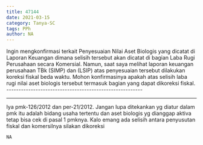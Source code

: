 ```yaml
---
title: 47144
date: 2021-03-15
category: Tanya-SC
tags: PPh
author: NA
---
```


Ingin mengkonfirmasi terkait Penyesuaian Nilai Aset Biologis yang dicatat di Laporan Keuangan dimana selisih tersebut akan dicatat di bagian Laba Rugi Perusahaan secara Komersial. Namun, saat saya melihat laporan keuangan perusahaan TBk (SIMP) dan (LSIP) atas penyesuaian tersebut dilakukan koreksi fiskal beda waktu. Mohon konfirmasinya apakah atas selisih laba rugi nilai aset biologis tersebut termasuk bagian yang dapat dikoreksi fiskal. --------------------------------------------------------

---

Iya pmk-126/2012 dan per-21/2012. Jangan lupa ditekankan yg diatur dalam pmk itu adalah bidang usaha tertentu dan aset biologis yg dianggap aktiva tetap bisa cek di pasal 1 pmknya. Kalo emang ada selisih antara penyusutan fiskal dan komersilnya silakan dikoreksi

`NA`
